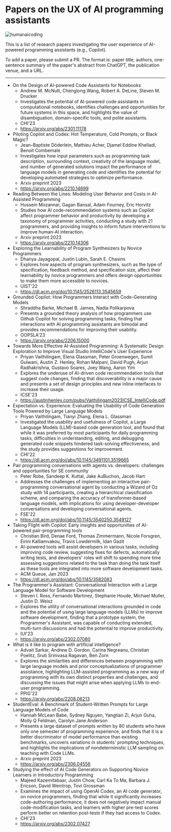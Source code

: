 # Papers on the UX of AI programming assistants

![humanaicoding](https://user-images.githubusercontent.com/2180824/220177272-8b1808f8-d38d-4dde-b598-042b8052b080.png)

This is a list of research papers investigating the user experience of AI-powered programming assistants (e.g., Copilot).

To add a paper, please submit a PR. The format is: paper title, authors, one-sentence summary of the paper's abstract from ChatGPT, the publication venue, and a URL.

---

- On the Design of AI-powered Code Assistants for Notebooks
  - Andrew M. McNutt, Chenglong Wang, Robert A. DeLine, Steven M. Drucker
  - Investigates the potential of AI-powered code assistants in computational notebooks, identifies challenges and opportunities for future systems in this space, and highlights the value of disambiguation, domain-specific tools, and polite assistants.
  - CHI'23
  - https://arxiv.org/abs/2301.11178
- Piloting Copilot and Codex: Hot Temperature, Cold Prompts, or Black Magic?
  - Jean-Baptiste Döderlein, Mathieu Acher, Djamel Eddine Khelladi, Benoit Combemale
  - Investigates how input parameters such as programming task description, surrounding context, creativity of the language model, and number of generated solutions impact the performance of language models in generating code and identifies the potential for developing automated strategies to optimize performance.
  - Arxiv preprint 2023
  - https://arxiv.org/abs/2210.14699
- Reading Between the Lines: Modeling User Behavior and Costs in AI-Assisted Programming
  - Hussein Mozannar, Gagan Bansal, Adam Fourney, Eric Horvitz
  - Studies how AI code-recommendation systems such as Copilot affect programmer behavior and productivity by developing a taxonomy of programmer activities, conducting a study with 21 programmers, and providing insights to inform future interventions to improve human-AI interaction.
  - Arxiv preprint 2023
  - https://arxiv.org/abs/2210.14306
- Exploring the Learnability of Program Synthesizers by Novice Programmers
  - Dhanya Jayagopal, Justin Lubin, Sarah E. Chasins
  - Explores how aspects of program synthesizers, such as the type of specification, feedback method, and specification size, affect their learnability by novice programmers and offers design opportunities to make them more accessible to novices.
  - UIST'22
  - https://dl.acm.org/doi/10.1145/3526113.3545659
- Grounded Copilot: How Programmers Interact with Code-Generating Models
  - Shraddha Barke, Michael B. James, Nadia Polikarpova
  - Presents a grounded theory analysis of how programmers use Github Copilot for solving programming tasks, finding that interactions with AI programming assistants are bimodal and provides recommendations for improving their usability.
  - OOPSLA'23
  - https://arxiv.org/abs/2206.15000
- Towards More Effective AI-Assisted Programming: A Systematic Design Exploration to Improve Visual Studio IntelliCode's User Experience
  - Priyan Vaithilingam, Elena Glassman, Peter Groenwegen, Sumit Gulwani, Austin Z. Henley, Rohan Malpani, David Pugh, Arjun Radhakrishna, Gustavo Soares, Joey Wang, Aaron Yim
  - Explores the underuse of AI-driven code recommendation tools that suggest code changes, finding that discoverability is a major cause and presents a set of design principles and new inline interfaces to increase their usage.
  - ICSE'23
  - https://austinhenley.com/pubs/Vaithilingam2023ICSE_IntelliCode.pdf
- Expectation vs. Experience: Evaluating the Usability of Code Generation Tools Powered by Large Language Models
  - Priyan Vaithilingam, Tianyi Zhang, Elena L. Glassman
  - Investigated the usability and usefulness of Copilot, a Large Language Models (LLM)-based code generation tool, and found that while it was preferred by most participants for daily programming tasks, difficulties in understanding, editing, and debugging generated code snippets hindered task-solving effectiveness, and the study provides suggestions for improvement.
  - CHI'22
  - https://dl.acm.org/doi/abs/10.1145/3491101.3519665
- Pair programming conversations with agents vs. developers: challenges and opportunities for SE community
  - Peter Robe, Sandeep K. Kuttal, Jake AuBuchon, Jacob Hart
  - Addresses the challenges of implementing an interactive pair-programming conversational agent by conducting a Wizard of Oz study with 14 participants, creating a hierarchical classification scheme, and comparing the accuracy of transformer-based language models, with implications for using developer-developer conversations and developing conversational agents.
  - FSE'22
  - https://dl.acm.org/doi/abs/10.1145/3540250.3549127
- Taking Flight with Copilot: Early insights and opportunities of AI-powered pair-programming tools
  - Christian Bird, Denae Ford, Thomas Zimmermann, Nicole Forsgren, Eirini Kalliamvakou, Travis Lowdermilk, Idan Gazit
  - AI-powered tools will assist developers in various tasks, including improving code review, suggesting fixes for defects, automatically writing tests, and developers' roles will shift to spending more time assessing suggestions related to the task than doing the task itself as these tools are integrated into more software development tasks.
  - ACM Queue, Jan 2023
  - https://dl.acm.org/doi/abs/10.1145/3582083
- The Programmer's Assistant: Conversational Interaction with a Large Language Model for Software Development
  - Steven I. Ross, Fernando Martinez, Stephanie Houde, Michael Muller, Justin D. Weisz
  - Explores the utility of conversational interactions grounded in code and the potential of using large language models (LLMs) to improve software development, finding that a prototype system, the Programmer's Assistant, was capable of conducting extended, multi-turn discussions and had the potential to improve productivity.
  - IUI'23
  - https://arxiv.org/abs/2302.07080
- What is it like to program with artificial intelligence?
  - Advait Sarkar, Andrew D. Gordon, Carina Negreanu, Christian Poelitz, Sruti Srinivasa Ragavan, Ben Zorn
  - Explores the similarities and differences between programming with large language models and prior conceptualizations of programmer assistance, highlighting LLM-assisted programming as a new way of programming with its own distinct properties and challenges, and discussing the issues that might arise when applying LLMs to end-user programming.
  - PPIG'22
  - https://arxiv.org/abs/2208.06213
- StudentEval: A Benchmark of Student-Written Prompts for Large Language Models of Code
  - Hannah McLean Babe, Sydney Nguyen, Yangtian Zi, Arjun Guha, Molly Q Feldman, Carolyn Jane Anderson
  - Presents a large dataset of prompts written by 80 students who have only one semester of programming experience, and finds that it is a better discriminator of model performance than existing benchmarks, uncovers variations in students' prompting techniques, and highlights the implications of nondeterministic LLM sampling on teaching with Code LLMs.
  - Arxiv preprint 2023
  - https://arxiv.org/abs/2306.04556
- Studying the effect of AI Code Generators on Supporting Novice Learners in Introductory Programming
  - Majeed Kazemitabaar, Justin Chow, Carl Ka To Ma, Barbara J. Ericson, David Weintrop, Tovi Grossman
  - Examines the impact of using OpenAI Codex, an AI code generator, on novice programmers, finding that while it significantly increases code-authoring performance, it does not negatively impact manual code-modification tasks, and learners with higher pre-test scores perform better on retention post-tests if they had access to Codex.
  - CHI'23
  - https://arxiv.org/abs/2302.07427

